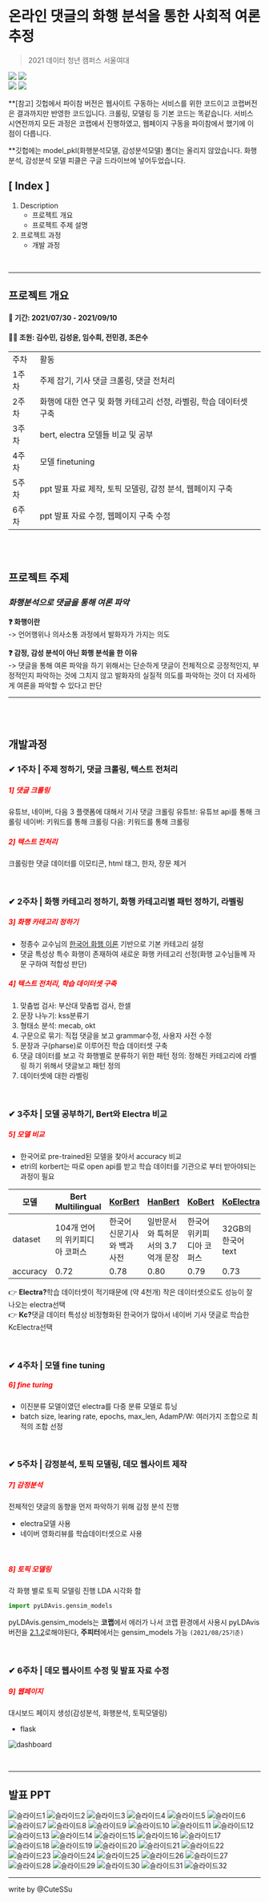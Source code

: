 # 온라인 댓글의 화행 분석을 통한 사회적 여론 추정
> 2021 데이터 청년 캠퍼스 서울여대

<img src="https://img.shields.io/badge/Python-3766AB?style=flat-square&logo=Python&logoColor=white"/> <img src="https://img.shields.io/badge/Flask-26689A?style=flat-square&logo=Flask&logoColor=white"/></br>
<img src="https://img.shields.io/badge/colab-F9AB00?style=flat-square&logo=Google Colab&logoColor=white"/> <img src="https://img.shields.io/badge/pycham-00A98F?style=flat-square&logo=PyCharm&logoColor=white"/>

**[참고] 깃헙에서 파이참 버전은 웹사이트 구동하는 서비스를 위한 코드이고
 코랩버전은 결과까지만 반영한 코드입니다. 
 크롤링, 모델링 등 기본 코드는 똑같습니다. 서비스 시연전까지 모든 과정은 코랩에서 진행하였고, 웹페이지 구동을 파이참에서 했기에 이 점이 다릅니다.
 
 **깃헙에는 model_pkl(화행분석모델, 감성분석모델) 폴더는 올리지 않았습니다. 화행분석, 감성분석 모델 피클은 구글 드라이브에 넣어두었습니다.



## [ Index ]
1. Description
   - 프로젝트 개요
   - 프로젝트 주제 설명
2. 프로젝트 과정
   - 개발 과정

</br>


***
## 프로젝트 개요
#### 📅 기간:  2021/07/30 - 2021/09/10
#### 👩‍🎓 조원: 김수민, 김성윤, 임수희, 전민경, 조은수
<table>
  <tr>
    <td>주차</td>
    <td>활동</td>
  </tr>
  <tr>
    <td colspan="1">1주차</td>
    <td colspan="1">주제 잡기, 기사 댓글 크롤링, 댓글 전처리</td>
  </tr>
  <tr>
    <td colspan="1">2주차</td>
    <td colspan="1">화행에 대한 연구 및 화행 카테고리 선정, 라벨링, 학습 데이터셋 구축</td>
  </tr>
    <tr>
    <td colspan="1">3주차</td>
    <td colspan="1">bert, electra 모델들 비교 및 공부</td>
  </tr>
   <tr>
    <td colspan="1">4주차</td>
    <td colspan="1">모델 finetuning</td>
  </tr>
   <tr>
    <td colspan="1">5주차</td>
    <td colspan="1">ppt 발표 자료 제작, 토픽 모델링, 감정 분석, 웹페이지 구축</td>
  </tr>
   <tr>
    <td colspan="1">6주차</td>
    <td colspan="1">ppt 발표 자료 수정, 웹페이지 구축 수정</td>
  </tr>
</table>

</br>
</br>

## 프로젝트 주제
### *화행분석으로 댓글을 통해 여론 파악* </br>
<strong> ❓ 화행이란</strong></br>
-> 언어행위나 의사소통 과정에서 발화자가 가지는 의도</br>
</br>
<strong>❓ 감정, 감성 분석이 아닌 화행 분석을 한 이유</strong></br>
-> 댓글을 통해 여론 파악을 하기 위해서는 단순하게 댓글이 전체적으로 긍정적인지, 부정적인지 파악하는 것에 그치지 않고 발화자의 실질적 의도를 파악하는 것이 더 자세하게 여론을 파악할 수 있다고 판단</br>


***
</br>
</br>

## 개발과정
### ✔ 1주차 | 주제 정하기, 댓글 크롤링, 텍스트 전처리
##### <span style="color:red">1] 댓글 크롤링</span>
유튜브, 네이버, 다음 3 플랫폼에 대해서 기사 댓글 크롤링
유튜브: 유튜브 api를 통해 크롤링
네이버: 키워드를 통해 크롤링
다음: 키워드를 통해 크롤링



##### <span style="color:red">2] 텍스트 전처리</span>
크롤링한 댓글 데이터를 이모티콘, html 태그, 한자, 장문 제거

</br>

### ✔ 2주차 | 화행 카테고리 정하기, 화행 카테고리별 패턴 정하기, 라벨링
##### <span style="color:red">3] 화행 카테고리 정하기</span>
+ 정종수 교수님의 [한국어 화행 이론](http://contents.kocw.or.kr/KOCW/document/2015/hanyang/jeongjongsu1) 기반으로 기본 카테고리 설정
+ 댓글 특성상 특수 화행이 존재하여 새로운 화행 카테고리 선정(화행 교수님들께 자문 구하여 적합성 판단)  



##### <span style="color:red">4] 텍스트 전처리, 학습 데이터셋 구축</span>
1. 맞춤법 검사: 부산대 맞춤법 검사, 한셀
2. 문장 나누기: kss분류기
3. 형태소 분석: mecab, okt
4. 구문으로 묶기: 직접 댓글을 보고 grammar수정, 사용자 사전 수정
5. 문장과 구(pharse)로 이루어진 학습 데이터셋 구축
6. 댓글 데이터를 보고 각 화행별로 분류하기 위한 패턴 정의: 정해진 카테고리에 라벨링 하기 위해서 댓글보고 패턴 정의
7. 데이터셋에 대한 라벨링


</br>

### ✔ 3주차 | 모델 공부하기, Bert와 Electra 비교
##### <span style="color:red">5] 모델 비교 </span>
+ 한국어로 pre-trained된 모델을 찾아서 accuracy 비교
+ etri의 korbert는 따로 open api를 받고 학습 데이터를 기관으로 부터 받아야되는 과정이 필요

모델 | Bert Multilingual | [KorBert](https://aiopen.etri.re.kr/service_dataset.php)  | [HanBert](https://github.com/monologg/HanBert-Transformers.git) | [KoBert](https://github.com/SKTBrain/KoBERT.git) | [KoElectra](https://github.com/monologg/KoELECTRA.git) | [KcElectra](https://github.com/Beomi/KcELECTRA.git)
---- |----------------- | -------  | ------- | ------ | --------- | ---------
dataset | 104개 언어의 위키피디아 코퍼스  | 한국어 신문기사와 백과사전 | 일반문서와 특허문서의 3.7억개 문장  | 한국어 위키피디아 코퍼스  | 32GB의 한국어 text | 14GB의 네이버 뉴스 댓글, 대댓글  | 14GB의 네이버 뉴스 댓글, 대댓글  
accuracy | 0.72 | 0.78  |  0.80 | 0.79  | 0.73  |  0.74  |  0.79  

👉 <strong>Electra?</strong>학습 데이터셋이 적기때문에 (약 4천개) 작은 데이터셋으로도 성능이 잘 나오는 electra선택 </br>
👉 <strong>Kc?</strong>댓글 데이터 특성상 비정형화된 한국어가 많아서 네이버 기사 댓글로 학습한 KcElectra선택

</br>

### ✔ 4주차 | 모델 fine tuning
##### <span style="color:red">6] fine turing </span>
+ 이진분류 모델이였던 electra를 다중 분류 모델로 튜닝
+ batch size, learing rate, epochs, max_len, AdamP/W: 여러가지 조합으로 최적의 조합 선정


</br>

### ✔ 5주차 | 감정분석, 토픽 모델링, 데모 웹사이트 제작
##### <span style="color:red">7] 감정분석</span>
전체적인 댓글의 동향을 먼저 파악하기 위해 감정 분석 진행
- electra모델 사용
- 네이버 영화리뷰를 학습데이터셋으로 사용

</br>

##### <span style="color:red">8] 토픽 모델링</span>
각 화행 별로 토픽 모델링 진행
LDA 시각화 함

```python
import pyLDAvis.gensim_models
```
pyLDAvis.gensim_models는 <strong>코랩</strong>에서 에러가 나서 코랩 환경에서 사용시 pyLDAvis버전을 [2.1.2]( https://pyldavis.readthedocs.io/en/latest/history.html)로해야된다, <strong>주피터</strong>에서는 gensim_models 가능 `(2021/08/25기준)`  


</br>

### ✔ 6주차 | 데모 웹사이트 수정 및 발표 자료 수정
##### <span style="color:red">9] 웹페이지</span>
대시보드 페이지 생성(감성분석, 화행분석, 토픽모델링)
- flask

![dashboard](https://user-images.githubusercontent.com/29356103/133049954-1727f903-4524-4a6a-95d9-0593fcb14ce7.png)


</br>

***
## 발표 PPT

![슬라이드1](https://user-images.githubusercontent.com/29356103/133043053-b4b4d752-69d4-48a7-b2fb-5b3a74cf6bdc.PNG)
![슬라이드2](https://user-images.githubusercontent.com/29356103/133043057-33436b06-e0cd-4d56-8f71-c0561a3efee3.PNG)
![슬라이드3](https://user-images.githubusercontent.com/29356103/133043060-5160b34c-1795-43c5-9ce2-7755b36c38d1.PNG)
![슬라이드4](https://user-images.githubusercontent.com/29356103/133043064-a571e73f-0fc0-416c-a58a-1dcefb11a119.PNG)
![슬라이드5](https://user-images.githubusercontent.com/29356103/133043066-105bcf9f-d737-4089-bf8e-5c75b124a231.PNG)
![슬라이드6](https://user-images.githubusercontent.com/29356103/133043067-3c7c5ec0-1716-45da-9ee2-c7c38a43f950.PNG)
![슬라이드7](https://user-images.githubusercontent.com/29356103/133043069-8491ff4a-2c34-47d8-9c96-11c0dd0c1bb9.PNG)
![슬라이드8](https://user-images.githubusercontent.com/29356103/133043072-6ec71d04-356a-4ca6-a0be-f481e432acae.PNG)
![슬라이드9](https://user-images.githubusercontent.com/29356103/133043075-c8ffd0d8-2f7d-452b-a015-968b7a55b72d.PNG)
![슬라이드10](https://user-images.githubusercontent.com/29356103/133043076-f0b4e7d4-3141-4174-bcd7-b2af2bc0f4b2.PNG)
![슬라이드11](https://user-images.githubusercontent.com/29356103/133043077-fac61c84-72d1-4a1a-9646-08f253de9943.PNG)
![슬라이드12](https://user-images.githubusercontent.com/29356103/133043079-7e8727e2-ed04-4600-8bb5-66acfe678fdb.PNG)
![슬라이드13](https://user-images.githubusercontent.com/29356103/133043081-459716cd-c7ea-432d-af92-2baa3732eda0.PNG)
![슬라이드14](https://user-images.githubusercontent.com/29356103/133043083-1c49ca36-645e-4d64-96fe-55e66acc8d89.PNG)
![슬라이드15](https://user-images.githubusercontent.com/29356103/133043086-cb18aff2-04c7-41ba-8bbd-c78b63a7ad18.PNG)
![슬라이드16](https://user-images.githubusercontent.com/29356103/133043087-53ec5675-eef4-4d0f-96e6-ca4dd69ab675.PNG)
![슬라이드17](https://user-images.githubusercontent.com/29356103/133043090-8d11e380-64f1-4353-94d7-d6782aa5e1a0.PNG)
![슬라이드18](https://user-images.githubusercontent.com/29356103/133043092-82f63fa8-9ed6-44c5-abe7-f0f31c465a7a.PNG)
![슬라이드19](https://user-images.githubusercontent.com/29356103/133043095-e1baf33d-8866-4874-85d1-a009dfec08a7.PNG)
![슬라이드20](https://user-images.githubusercontent.com/29356103/133043097-0441016f-68ed-4456-ae3f-c9736cea94e3.PNG)
![슬라이드21](https://user-images.githubusercontent.com/29356103/133043100-44146c43-36dd-4654-b90c-b2c68c5e4540.PNG)
![슬라이드22](https://user-images.githubusercontent.com/29356103/133043103-e81a280d-2be5-4761-8f31-c06a7d836965.PNG)
![슬라이드23](https://user-images.githubusercontent.com/29356103/133043104-844decc0-d8d1-412b-ae69-fa922716db93.PNG)
![슬라이드24](https://user-images.githubusercontent.com/29356103/133043109-15398029-a339-4005-8af5-f5762ee51954.PNG)
![슬라이드25](https://user-images.githubusercontent.com/29356103/133043113-5bb24eb0-4625-4161-9d90-e9af881ece5c.PNG)
![슬라이드26](https://user-images.githubusercontent.com/29356103/133043115-bb8c9012-5bc7-4596-bcca-8cc214f16711.PNG)
![슬라이드27](https://user-images.githubusercontent.com/29356103/133043119-9f3bf696-a9b8-47e9-971e-1f93724d1d30.PNG)
![슬라이드28](https://user-images.githubusercontent.com/29356103/133043120-1d1c4380-8a37-4673-88f2-92c6314c2e23.PNG)
![슬라이드29](https://user-images.githubusercontent.com/29356103/133043121-9eb5ef95-4658-4f9c-a841-faa89913449e.PNG)
![슬라이드30](https://user-images.githubusercontent.com/29356103/133043123-b65b3ca2-84f3-4fd6-9b3b-94658a014398.PNG)
![슬라이드31](https://user-images.githubusercontent.com/29356103/133043126-9af6f3ac-d35d-447b-9fe8-8a7e0b8a2449.PNG)
![슬라이드32](https://user-images.githubusercontent.com/29356103/133043129-53f6748a-dbeb-4da6-ae2f-4de98c9f8713.PNG)



***
write by @CuteSSu
